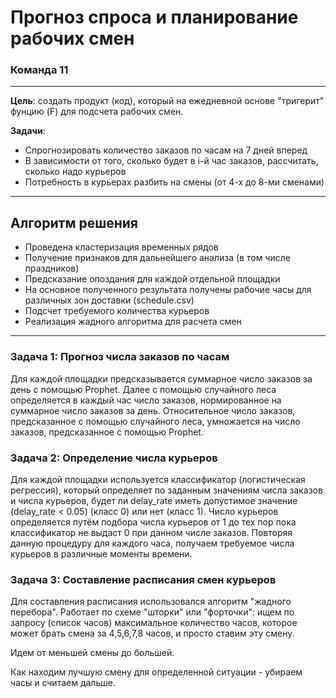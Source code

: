 # Прогноз спроса и планирование рабочих смен

### Команда 11
---
**Цель**: создать продукт (код), который на ежедневной основе "тригерит" фунцию (F) для подсчета рабочих смен.  

**Задачи**:
- Спрогнозировать количество заказов по часам на 7 дней вперед
- В зависимости от того, сколько будет в i-й час заказов, рассчитать, сколько надо курьеров
- Потребность в курьерах разбить на смены (от 4-х до 8-ми сменами)
---
## Алгоритм решения
- Проведена кластеризация временных рядов
- Получение признаков для дальнейшего анализа (в том числе праздников)
- Предсказание опоздания для каждой отдельной площадки
- На основное полученного результата получены рабочие часы для различных зон доставки (schedule.csv)
- Подсчет требуемого количества курьеров
- Реализация жадного алгоритма для расчета смен 
---
### Задача 1: Прогноз числа заказов по часам
  Для каждой площадки предсказывается суммарное число заказов за день с помощью Prophet. Далее с помощью случайного леса определяется в каждый час число заказов, нормированное на суммарное число заказов за день. Относительное число заказов, предсказанное с помощью случайного леса, умножается на число заказов, предсказанное с помощью Prophet. 

### Задача 2: Определение числа курьеров
  Для каждой площадки используется классификатор (логистическая регрессия), который определяет по заданным значениям числа заказов и числа курьеров, будет ли delay_rate иметь допустимое значение (delay_rate < 0.05) (класс 0) или нет (класс 1). Число курьеров определяется путём подбора числа курьеров от 1 до тех пор пока классификатор не выдаст 0 при данном числе заказов. Повторяя данную процедуру для каждого часа, получаем требуемое числа курьеров в различные моменты времени.
  
### Задача 3: Cоставление расписания смен курьеров 
Для составления расписания использовался алгоритм "жадного перебора". Работает по схеме "шторки" или "форточки": ищем по запросу (список часов) максимальное количество часов, которое может брать смена за 4,5,6,7,8 часов, и просто ставим эту смену. 

Идем от меньшей смены до большей. 

Как находим лучшую смену для определенной ситуации - убираем часы и считаем дальше. 
